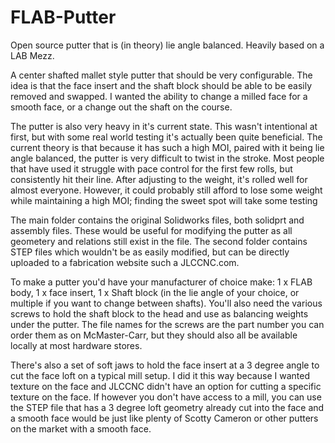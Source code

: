 # FLAB-Putter
Open source putter that is (in theory) lie angle balanced. Heavily based on a LAB Mezz.

A center shafted mallet style putter that should be very configurable. The idea is that the face insert and the shaft block should be able to be easily removed and swapped. I wanted the ability to change a milled face for a smooth face, or a change out the shaft on the course.

The putter is also very heavy in it's current state. This wasn't intentional at first, but with some real world testing it's actually been quite beneficial. The current theory is that because it has such a high MOI, paired with it being lie angle balanced, the putter is very difficult to twist in the stroke. Most people that have used it struggle with pace control for the first few rolls, but consistently hit their line. After adjusting to the weight, it's rolled well for almost everyone. However, it could probably still afford to lose some weight while maintaining a high MOI; finding the sweet spot will take some testing

The main folder contains the original Solidworks files, both solidprt and assembly files. These would be useful for modifying the putter as all geometery and relations still exist in the file. The second folder contains STEP files which wouldn't be as easily modified, but can be directly uploaded to a fabrication website such a JLCCNC.com.

To make a putter you'd have your manufacturer of choice make: 1 x FLAB body, 1 x face insert, 1 x Shaft block (in the lie angle of your choice, or multiple if you want to change between shafts). You'll also need the various screws to hold the shaft block to the head and use as balancing weights under the putter. The file names for the screws are the part number you can order them as on McMaster-Carr, but they should also all be available locally at most hardware stores.

There's also a set of soft jaws to hold the face insert at a 3 degree angle to cut the face loft on a typical mill setup. I did it this way because I wanted texture on the face and JLCCNC didn't have an option for cutting a specific texture on the face. If however you don't have access to a mill, you can use the STEP file that has a 3 degree loft geometry already cut into the face and a smooth face would be just like plenty of Scotty Cameron or other putters on the market with a smooth face.
